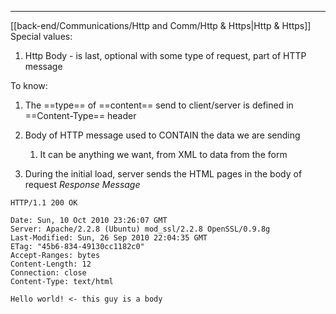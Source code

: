 ***
[[back-end/Communications/Http and Comm/Http & Https|Http & Https]]
Special values:
1. Http Body - is last, optional with some type of request, part of HTTP message

To know:
1. The ==type== of ==content== send to client/server is defined in ==Content-Type== header
2. Body of HTTP message used to CONTAIN the data we are sending
	1. It can be anything we want, from XML to data from the form 

3. During the initial load, server sends the HTML pages in the body of request 
*Response Message*
```
HTTP/1.1 200 OK

Date: Sun, 10 Oct 2010 23:26:07 GMT
Server: Apache/2.2.8 (Ubuntu) mod_ssl/2.2.8 OpenSSL/0.9.8g
Last-Modified: Sun, 26 Sep 2010 22:04:35 GMT
ETag: "45b6-834-49130cc1182c0"
Accept-Ranges: bytes
Content-Length: 12
Connection: close
Content-Type: text/html

Hello world! <- this guy is a body 
```

